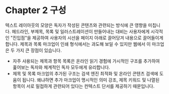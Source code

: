 # Chapter 2 구성

텍스트 레이아웃의 모양은 독자가 작성된 콘텐츠와 관련되는 방식에 큰 영향을 미칩니다. 헤드라인, 부제목, 목록 및 일러스트레이션이 만들어내는 대비는 사용자에게 시각적인 "진입점"을 제공하여 사용자의 시선을 페이지 아래로 끌어당겨 내용으로 끌어들이게 합니다. 제목과 목록 마크업이 인쇄 형식에서는 과도해 보일 수 있지만 웹에서 이 마크업은 두 가지 큰 장점이 있습니다.

- 자주 사용되는 제목과 항목 목록은 온라인 읽기 경험에 가시적인 구조를 추가하여 훑어보는 독자와 체계적인 독자 모두에게 유리합니다.
- 제목 및 목록 마크업의 추가된 구조는 검색 엔진 최적화 및 온라인 콘텐츠 검색에 도움이 됩니다. 왜냐하면 추가 마크업이 명시적인 의미 강조, 제목 키워드 및 나열된 항목이 서로 밀접하게 관련되어 있다는 컨텍스트 단서를 제공하기 때문입니다.
